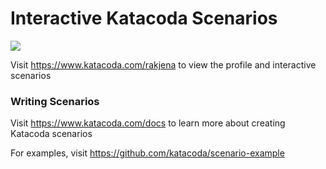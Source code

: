 # Interactive Katacoda Scenarios

[![](http://shields.katacoda.com/katacoda/rakjena/count.svg)](https://www.katacoda.com/rakjena "Get your profile on Katacoda.com")

Visit https://www.katacoda.com/rakjena to view the profile and interactive scenarios

### Writing Scenarios
Visit https://www.katacoda.com/docs to learn more about creating Katacoda scenarios

For examples, visit https://github.com/katacoda/scenario-example
